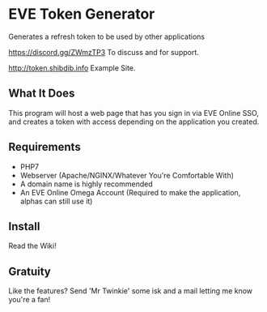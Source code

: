 # EVE Token Generator
Generates a refresh token to be used by other applications

https://discord.gg/ZWmzTP3 To discuss and for support.

http://token.shibdib.info Example Site.

What It Does
-
This program will host a web page that has you sign in via EVE Online SSO, and creates a token
with access depending on the application you created.

Requirements
-
- PHP7 
- Webserver (Apache/NGINX/Whatever You're Comfortable With)
- A domain name is highly recommended
- An EVE Online Omega Account (Required to make the application, alphas can still use it)

Install
-
Read the Wiki!

Gratuity
-
Like the features? Send 'Mr Twinkie' some isk and a mail letting me know you're a fan! 

